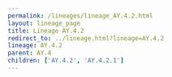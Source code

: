 ```yaml
---
permalink: /lineages/lineage_AY.4.2.html
layout: lineage_page
title: Lineage AY.4.2
redirect_to: ../lineage.html?lineage=AY.4.2
lineage: AY.4.2
parent: AY.4
children: ['AY.4.2', 'AY.4.2.1']
---
```

